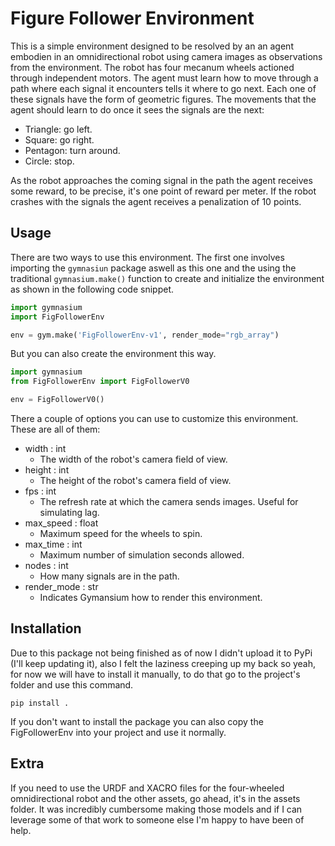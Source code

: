 # Figure Follower Environment

This is a simple environment designed to be resolved by an an agent embodien in an omnidirectional robot using camera images as observations from the environment. The robot has four mecanum wheels actioned through independent motors. The agent must learn how to move through a path where each signal it encounters tells it where to go next. Each one of these signals have the form of geometric figures. The movements that the agent should learn to do once it sees the signals are the next:
* Triangle: go left.
* Square: go right.
* Pentagon: turn around.
* Circle: stop.

As the robot approaches the coming signal in the path the agent receives some reward, to be precise, it's one point of reward per meter. If the robot crashes with the signals the agent receives a penalization of 10 points.

## Usage
There are two ways to use this environment. The first one involves importing the ```gymnasiun``` package aswell as this one and the using the traditional ```gymnasium.make()``` function to create and initialize the environment as shown in the following code snippet.

```python
import gymnasium
import FigFollowerEnv

env = gym.make('FigFollowerEnv-v1', render_mode="rgb_array")
```

But you can also create the environment this way.

```python
import gymnasium
from FigFollowerEnv import FigFollowerV0

env = FigFollowerV0()
```

There a couple of options you can use to customize this environment. These are all of them:
* width : int
  - The width of the robot's camera field of view.
* height : int
  - The height of the robot's camera field of view.
* fps : int
  - The refresh rate at which the camera sends images. Useful for simulating lag.
* max_speed : float
  - Maximum speed for the wheels to spin.
* max_time : int
  - Maximum number of simulation seconds allowed.
* nodes : int
  - How many signals are in the path.
* render_mode : str
  - Indicates Gymansium how to render this environment.

## Installation
Due to this package not being finished as of now I didn't upload it to PyPi (I'll keep updating it), also I felt the laziness creeping up my back so yeah, for now we will have to install it manually, to do that go to the project's folder and use this command.

```pip install .```

If you don't want to install the package you can also copy the FigFollowerEnv into your project and use it normally.

## Extra
If you need to use the URDF and XACRO files for the four-wheeled omnidirectional robot and the other assets, go ahead, it's in the assets folder. It was incredibly cumbersome making those models and if I can leverage some of that work to someone else I'm happy to have been of help.
